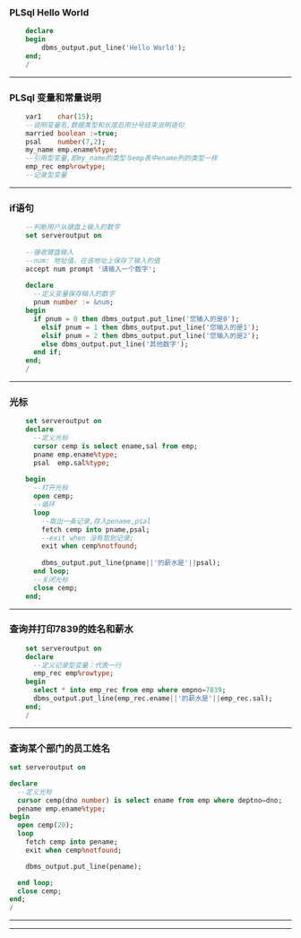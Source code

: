 ### PLSql **Hello World**

```sql
	declare
	begin
		dbms_output.put_line('Hello World');	
	end;
	/
```

------------------------------------------------------

### PLSql 变量和常量说明

```sql
	var1	char(15);
	--说明变量名,数据类型和长度后用分号结束说明语句
	married	boolean :=true;
	psal	number(7,2);
	my_name	emp.ename%type;
	--引用型变量,即my_name的类型与emp表中ename列的类型一样
	emp_rec	emp%rowtype;
	--记录型变量
```

------------------------------------------------------

### if语句

```sql
	--判断用户从键盘上输入的数字
	set serveroutput on
	
	--接收键盘输入
	--num: 地址值，在该地址上保存了输入的值
	accept num prompt '请输入一个数字';
	
	declare
	  --定义变量保存输入的数字
	  pnum number := &num;
	begin
	  if pnum = 0 then dbms_output.put_line('您输入的是0');
	    elsif pnum = 1 then dbms_output.put_line('您输入的是1');
	    elsif pnum = 2 then dbms_output.put_line('您输入的是2');
	    else dbms_output.put_line('其他数字');
	  end if;
	end;
	/
```

------------------------------------------------------

### 光标

```sql
	set serveroutput on
	declare
	  --定义光标
	  cursor cemp is select ename,sal from emp;
	  pname emp.ename%type;
	  psal  emp.sal%type;
	  
	begin
	  --打开光标
	  open cemp;
	  --循环
	  loop
	    --取出一条记录,存入pename,psal
	    fetch cemp into pname,psal;
	    --exit when 没有取到记录;
	    exit when cemp%notfound;
	    
	    dbms_output.put_line(pname||'的薪水是'||psal);
	  end loop;
	  --关闭光标
	  close cemp;
	end;
```

------------------------------------------------------

### 查询并打印7839的姓名和薪水

```sql
	set serveroutput on
	declare
	  --定义记录型变量：代表一行
	  emp_rec emp%rowtype;
	begin
	  select * into emp_rec from emp where empno=7839;
	  dbms_output.put_line(emp_rec.ename||'的薪水是'||emp_rec.sal);
	end;
	/
```

------------------------------------------------------

### 查询某个部门的员工姓名

```sql
set serveroutput on

declare
  --定义光标 
  cursor cemp(dno number) is select ename from emp where deptno=dno;
  pename emp.ename%type;
begin
  open cemp(20);
  loop
    fetch cemp into pename;
    exit when cemp%notfound;

    dbms_output.put_line(pename);

  end loop;
  close cemp;
end;
/
```

------------------------------------------------------

------------------------------------------------------